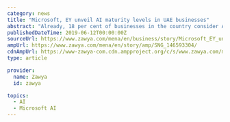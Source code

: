 ```yaml
---
category: news
title: "Microsoft, EY unveil AI maturity levels in UAE businesses"
abstract: "Already, 18 per cent of businesses in the country consider AI their most important digital priority, according to the AI Maturity Report in the Middle East and Africa (MEA) - a new study commissioned by Microsoft and conducted by EY. Much of the UAE's ..."
publishedDateTime: 2019-06-12T00:00:00Z
sourceUrl: https://www.zawya.com/mena/en/business/story/Microsoft_EY_unveil_AI_maturity_levels_in_UAE_businesses-SNG_146593304/
ampUrl: https://www.zawya.com/mena/en/story/amp/SNG_146593304/
cdnAmpUrl: https://www-zawya-com.cdn.ampproject.org/c/s/www.zawya.com/mena/en/story/amp/SNG_146593304/
type: article

provider:
  name: Zawya
  id: zawya

topics:
  - AI
  - Microsoft AI
---
```

